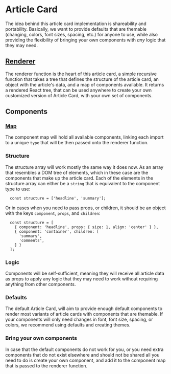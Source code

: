 # Article Card

The idea behind this article card implementation is shareability and portability. Basically, we want to provide defaults that are themable (changing, colors, font sizes, spacing, etc.) for anyone to use, while also providing the flexibility of bringing your own components with _any_ logic that they may need.

## [Renderer](renderer.js)

The renderer function is the heart of this article card, a simple recursive function that takes a tree that defines the structure of the article card, an object with the article's data, and a map of components available. It returns a rendered React tree, that can be used anywhere to create your own customized version of Article Card, with your own set of components.

## Components

  ### [Map](components/index.js)

  The component map will hold all available components, linking each import to a unique `type` that will be then passed onto the renderer function. 

  ### Structure

  The structure array will work mostly the same way it does now. As an array that resembles a DOM tree of elements, which in these case are the components that make up the article card. Each of the elements in the structure array can either be a `string` that is equivalent to the component type to use:
  ```
    const structure = ['headline', 'summary'];
  ```
  Or in cases when you need to pass props, or children, it should be an object with the keys `component`, `props`, and `children`:
  ```
    const structure = [
      { component: 'headline', props: { size: 1, align: 'center' } }, 
      { component: 'container', children: [
        'summary',
        'comments',
      ] }
    ];
  ```

  ### Logic

  Components will be self-sufficient, meaning they will receive all article data as props to apply any logic that they may need to work without requiring anything from other components. 

  ### Defaults

  The default Article Card, will aim to provide enough default components to render most variants of article cards with components that are themable. If your components will only need changes in font, font size, spacing, or colors, we recommend using defaults and creating themes.

  ### Bring your own components

  In case that the default components do not work for you, or you need extra components that do not exist elsewhere and should not be shared all you need to do is create your own component, and add it to the component map that is passed to the renderer function. 